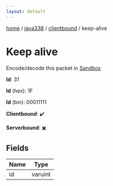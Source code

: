 ```yaml
---
layout: default
---
```


[home](/)  /  [java338](/protocol/java338)  /  [clientbound](/protocol/java338/clientbound)  /  keep-alive

# Keep alive

Encode/decode this packet in [Sandbox](../../../sandbox/java338#Clientbound.KeepAlive)

**Id**: 31

**Id** (hex): 1F

**Id** (bin): 00011111

**Clientbound**: ✔️

**Serverbound**: ✖️

## Fields

Name | Type
---|---
id | varuint
